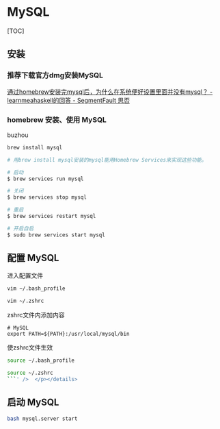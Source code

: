# MySQL

[TOC]

## 安装

### 推荐下载官方dmg安装MySQL

[通过homebrew安装完mysql后，为什么在系统便好设置里面并没有mysql？ - learnmeahaskell的回答 - SegmentFault 思否](https://segmentfault.com/q/1010000014810201/a-1020000014810415)

### homebrew 安装、使用 MySQL

<detail>

<summary>buzhou</summary>

```bash
brew install mysql

# 用brew install mysql安装的mysql能用Homebrew Services来实现这些功能。

# 启动
$ brew services run mysql

# 关闭
$ brew services stop mysql

# 重启
$ brew services restart mysql

# 开启自启
$ sudo brew services start mysql
```

</detail>

## 配置 MySQL

进入配置文件

```bash
vim ~/.bash_profile

vim ~/.zshrc
```



zshrc文件内添加内容

```bas
# MySQL
export PATH=${PATH}:/usr/local/mysql/bin
```



使zshrc文件生效

```bash
source ~/.bash_profile

source ~/.zshrc
​```' />  </p></details> 
```


## 启动 MySQL

```bash
bash mysql.server start
```

